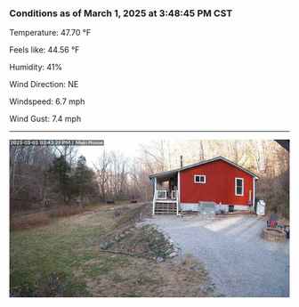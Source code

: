 ### Conditions as of March 1, 2025 at 3:48:45 PM CST 

Temperature: 47.70 &deg;F

Feels like: 44.56 &deg;F

Humidity: 41%

Wind Direction: NE

Windspeed: 6.7 mph

Wind Gust: 7.4 mph

---

<img src="./images/latest.jpeg"/>

